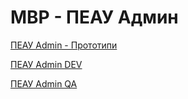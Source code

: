 
# МВР - ПЕАУ Админ

[ПЕАУ Admin - Прототипи](http://ui.dev.local/MVR_EAU_Upgrade(PR%20900572,%2006.04.2023))

[ПЕАУ Admin DEV](https://e-services.dev.mvr-peau.dev.local/EAU.Web.Admin.App)

[ПЕАУ Admin QA](https://e-services.qa.mvr-peau.dev.local/EAU.Web.Admin.App)